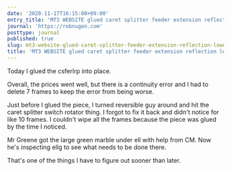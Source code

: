 ```yaml
---
date: '2020-11-17T16:15:00+09:00'
entry_title: 'MT3 WEBSITE glued caret splitter feeder extension reflection lower right protection'
journal: 'https://robnugen.com'
posttype: journal
published: true
slug: mt3-website-glued-caret-splitter-feeder-extension-reflection-lower-right-protection
title: 'MT3 WEBSITE glued caret splitter feeder extension reflection lower right protection'
---
```


Today I glued the csferlrp into place.

Overall, the prices went well, but there is a continuity error and I had to delete 7 frames to keep the error from being worse.

Just before I glued the piece, I turned reversible guy around and hit the caret splitter switch rotator thing.  I forgot to fix it back and didn't notice for like 10 frames.  I couldn't wipe all the frames because the piece was glued by the time I noticed.

Mr Greene got the large green marble under ell with help from CM.  Now he's inspecting ellg to see what needs to be done there.

That's one of the things I have to figure out sooner than later.
